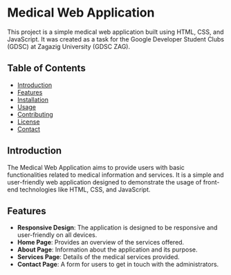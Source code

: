 # Medical Web Application

This project is a simple medical web application built using HTML, CSS, and JavaScript. It was created as a task for the Google Developer Student Clubs (GDSC) at Zagazig University (GDSC ZAG).

## Table of Contents

- [Introduction](#introduction)
- [Features](#features)
- [Installation](#installation)
- [Usage](#usage)
- [Contributing](#contributing)
- [License](#license)
- [Contact](#contact)

## Introduction

The Medical Web Application aims to provide users with basic functionalities related to medical information and services. It is a simple and user-friendly web application designed to demonstrate the usage of front-end technologies like HTML, CSS, and JavaScript.

## Features

- **Responsive Design**: The application is designed to be responsive and user-friendly on all devices.
- **Home Page**: Provides an overview of the services offered.
- **About Page**: Information about the application and its purpose.
- **Services Page**: Details of the medical services provided.
- **Contact Page**: A form for users to get in touch with the administrators.



